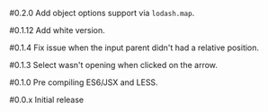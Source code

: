 #0.2.0
Add object options support via `lodash.map`.

#0.1.12
Add white version.

#0.1.4
Fix issue when the input parent didn't had a relative position.

#0.1.3
Select wasn't opening when clicked on the arrow.

#0.1.0
Pre compiling ES6/JSX and LESS.

#0.0.x
Initial release

